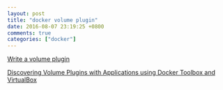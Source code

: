 ```yaml
---
layout: post
title: "docker volume plugin"
date: 2016-08-07 23:19:25 +0800
comments: true
categories: ["docker"]
---
```



<!-- more -->


[Write a volume plugin]

[Discovering Volume Plugins with Applications using Docker Toolbox and VirtualBox]




[Write a volume plugin]:https://docs.docker.com/engine/extend/plugins_volume/

[Discovering Volume Plugins with Applications using Docker Toolbox and VirtualBox]:http://www.slideshare.net/ClintonKitson/discovering-volume-plugins-with-applications-using-docker-toolbox-and-virtualbox